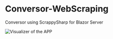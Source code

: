 # Conversor-WebScraping
Conversor using ScrappySharp for Blazor Server

![Visualizer of the APP](https://github.com/papifate/Conversor-WebScraping/blob/master/screen.png)
